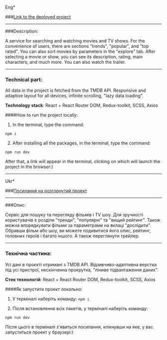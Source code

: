 Eng\*

###[Link to the deployed project](https://x-movies.vercel.app/)

---

###Description:

A service for searching and watching movies and TV shows. For the convenience of users, there are sections "trends", "popular", and "top rated". You can also sort movies by parameters in the "explore" tab. After selecting a movie or show, you can see its description, rating, main characters, and much more. You can also watch the trailer.

---

### Technical part:

All data in the project is fetched from the TMDB API. Responsive and adaptive layout for all devices, infinite scrolling, "lazy data loading".

**Technology stack**: React + React Router DOM, Redux-toolkit, SCSS, Axios

####How to run the project locally:

1. In the terminal, type the command:

`npm i`

2. After installing all the packages, in the terminal, type the command:

`npm run dev`

After that, a link will appear in the terminal, clicking on which will launch the project in the browser:)

---

Ukr\*

###[Посилання на розгорнутий проект](https://x-movies.vercel.app/)

---

###Опис:

Сервіс для пошуку та перегляду фільмів і TV шоу. Для зручності користувачів є розділи "тренди", "популярні" та "вищий рейтинг". Також можна впорядкувати фільми за параметрами на вклаці "дослідити". Обравши фільм або шоу, ви можете подивитися його опис, рейтинг, головних героїв і багато іншого. А також переглянути трейлер.

---

### Технічна частина:

Усі дані в проєкті отримані з TMDB API. Відзивчиво-адаптивна верстка під усі пристрої, нескінченна прокрутка, "ліниве підвантаження даних".

**Стек технологій**: React + React Router DOM, Redux-toolkit, SCSS, Axios

####Як запустити проект локально:

1. У терміналі наберіть команду: `npm i`

2. Після встановлення всіх пакетів, у терміналі наберіть команду:

`npm run dev`

Після цього в терміналі з'явиться посилання, клікнувши на яке, у вас запуститься проект у браузері:)
